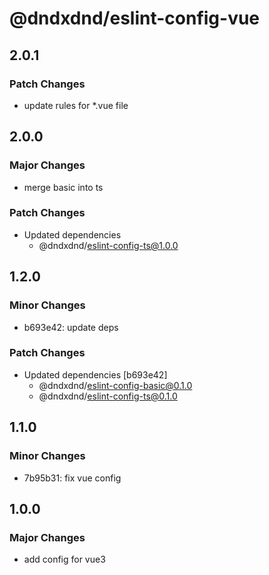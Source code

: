 # @dndxdnd/eslint-config-vue

## 2.0.1

### Patch Changes

- update rules for \*.vue file

## 2.0.0

### Major Changes

- merge basic into ts

### Patch Changes

- Updated dependencies
  - @dndxdnd/eslint-config-ts@1.0.0

## 1.2.0

### Minor Changes

- b693e42: update deps

### Patch Changes

- Updated dependencies [b693e42]
  - @dndxdnd/eslint-config-basic@0.1.0
  - @dndxdnd/eslint-config-ts@0.1.0

## 1.1.0

### Minor Changes

- 7b95b31: fix vue config

## 1.0.0

### Major Changes

- add config for vue3
